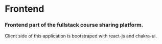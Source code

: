 # Frontend 

### Frontend part of the fullstack course sharing platform.

Client side of this application is bootstraped with react-js and chakra-ui.